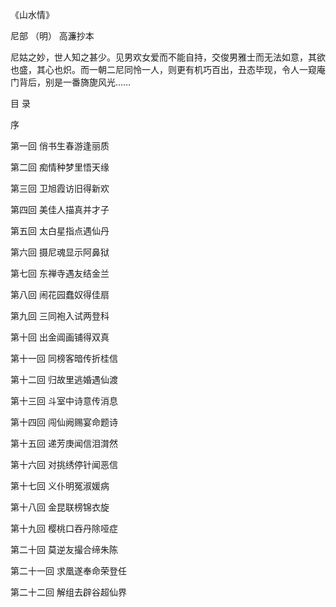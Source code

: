 《山水情》

尼部 （明） 高濂抄本

尼姑之妙，世人知之甚少。见男欢女爱而不能自持，交俊男雅士而无法如意，其欲也盛，其心也炽。而一朝二尼同怜一人，则更有机巧百出，丑态毕现，令人一窥庵门背后，别是一番旖旎风光……

目 录

序

第一回 俏书生春游逢丽质

第二回 痴情种梦里悟天缘

第三回 卫旭霞访旧得新欢

第四回 美佳人描真并才子

第五回 太白星指点遇仙丹

第六回 摄尼魂显示阿鼻狱

第七回 东禅寺遇友结金兰

第八回 闹花园蠢奴得佳扇

第九回 三同袍入试两登科

第十回 出金阊画铺得双真

第十一回 同榜客暗传折桂信

第十二回 归故里逃婚遇仙渡

第十三回 斗室中诗意传消息

第十四回 闯仙阙赐宴命题诗

第十五回 递芳庚闻信泪潸然

第十六回 对挑绣停针闻恶信

第十七回 义仆明冤淑媛病

第十八回 金昆联榜锦衣旋

第十九回 樱桃口吞丹除哑症

第二十回 莫逆友撮合缔朱陈

第二十一回 求凰遂奉命荣登任

第二十二回 解组去辟谷超仙界